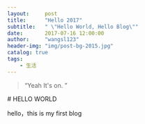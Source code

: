 ```yaml
---
layout:     post
title:      "Hello 2017"
subtitle:   " \"Hello World, Hello Blog\""
date:       2017-07-16 12:00:00
author:     "wangsl123"
header-img: "img/post-bg-2015.jpg"
catalog: true
tags:
    - 生活
---
```


> “Yeah It's on. ”

﻿# HELLO WORLD



hello，this is my first blog



